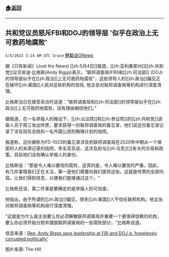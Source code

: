 ###  [:house:返回](README.md)
---


## 共和党议员怒斥FBI和DOJ的领导层 '似乎在政治上无可救药地腐败'
`5/5/2023 3:14 AM UTC Grace` [轉載自GNews](https://gnews.org/articles/1276264)

         

据《只有新闻》(Just the News) [[zh:5月4日]]报道，[[zh:亚利桑那州]][[zh:共和党]]议员安迪·比格斯(Andy Biggs)表示，“联邦调查局(FBI)和[[zh:司法部]] (DOJ)的领导层似乎在[[zh:政治]]上无可救药地腐败”，这些领导人的[[zh:政治]]偏见正在破坏[[zh:美国]]人民对这些机构的信任, 他主张对联邦调查局等机构进行深度清理。

比格斯当日在接受采访时说道：“联邦调查局和[[zh:司法部]]的领导层似乎在[[zh:政治]]上无可救药地腐败，没有理由相信他们。”

据报道，在一名举报人的推动下，[[zh:众议院]]和[[zh:参议院]]的[[zh:共和党]]调查人员于周三发出传票，要求获得一份联邦调查局的备忘录，他们说这份备忘录记录了涉及现任总统和一名外国公民的贿赂计划的指控。

报道称，这份被称为FD-1023的备忘录涉及到联邦调查局在2020年中期从一个保密的人的来源记录的指控。多名官员说，这涉及到与[[zh:乌克兰]]有关的交易和政策。目前他们没有确认举报人的身份。

比格斯说：“那是令人难以置信的腐败，这真的是，令人难以置信的严重。因此，有几件事情我们正在关注。第一是他们需要向我们提供这些。这就是传票的全部内容。让我们得到信息，以便我们能够通过这个。"

比格斯还说，第二件事是要确定的是举报人的可信度。

他指出，由于所谓的[[zh:政治]]偏见，很多[[zh:美国]]人不信任联邦机构，他主张对联邦调查局等机构进行深度清理。

"这就是为什么我主张要么你必须解散联邦调查局并重建一个更值得信赖的机构，要么你必须开始分割并摆脱联邦调查局的一些腐败部分，"比格斯说道。

信息来源：[Rep. Andy Biggs says leadership at FBI and DOJ is 'hopelessly corrupted politically'](https://justthenews.com/government/federal-agencies/hold-rep-andy-biggs-says-leadership-fbi-and-doj-hopelessly-corrupted?utm_source=gt&utm_medium=social&utm_campaign=gtjs)

图片来源: The Hill
